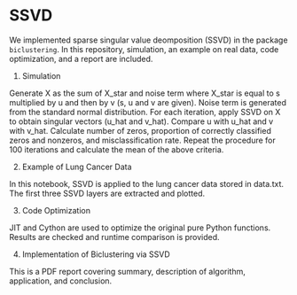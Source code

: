 # SSVD

We implemented sparse singular value deomposition (SSVD) in the package `biclustering`. In this repository, simulation, an example on real data, code optimization, and a report are included. 

1. Simulation

Generate X as the sum of X_star and noise term where X_star is equal to s multiplied by u and then by v (s, u and v are given). Noise term is generated from the standard normal distribution. For each iteration, apply SSVD on X to obtain singular vectors (u_hat and v_hat). Compare u with u_hat and v with v_hat. Calculate number of zeros, proportion of correctly classified zeros and nonzeros, and misclassification rate. Repeat the procedure for 100 iterations and calculate the mean of the above criteria. 

2. Example of Lung Cancer Data

In this notebook, SSVD is applied to the lung cancer data stored in data.txt. The first three SSVD layers are extracted and plotted. 

3. Code Optimization

JIT and Cython are used to optimize the original pure Python functions. Results are checked and runtime comparison is provided.

4. Implementation of Biclustering via SSVD

This is a PDF report covering summary, description of algorithm, application, and conclusion.   
